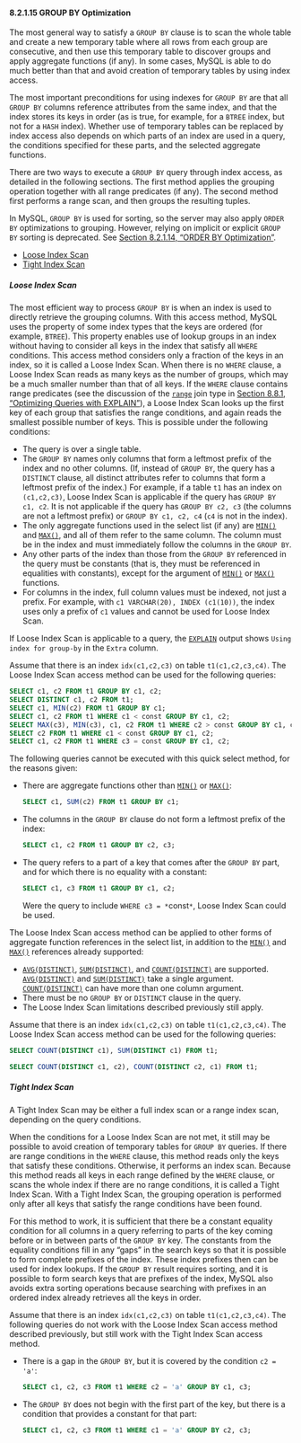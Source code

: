 

#### 8.2.1.15 GROUP BY Optimization



The most general way to satisfy a `GROUP BY` clause is to scan the whole table and create a new temporary table where all rows from each group are consecutive, and then use this temporary table to discover groups and apply aggregate functions (if any). In some cases, MySQL is able to do much better than that and avoid creation of temporary tables by using index access.

The most important preconditions for using indexes for `GROUP BY` are that all `GROUP BY` columns reference attributes from the same index, and that the index stores its keys in order (as is true, for example, for a `BTREE` index, but not for a `HASH` index). Whether use of temporary tables can be replaced by index access also depends on which parts of an index are used in a query, the conditions specified for these parts, and the selected aggregate functions.

There are two ways to execute a `GROUP BY` query through index access, as detailed in the following sections. The first method applies the grouping operation together with all range predicates (if any). The second method first performs a range scan, and then groups the resulting tuples.

In MySQL, `GROUP BY` is used for sorting, so the server may also apply `ORDER BY` optimizations to grouping. However, relying on implicit or explicit `GROUP BY` sorting is deprecated. See [Section 8.2.1.14, “ORDER BY Optimization”](https://dev.mysql.com/doc/refman/5.7/en/order-by-optimization.html).

- [Loose Index Scan](https://dev.mysql.com/doc/refman/5.7/en/group-by-optimization.html#loose-index-scan)
- [Tight Index Scan](https://dev.mysql.com/doc/refman/5.7/en/group-by-optimization.html#tight-index-scan)

##### Loose Index Scan



The most efficient way to process `GROUP BY` is when an index is used to directly retrieve the grouping columns. With this access method, MySQL uses the property of some index types that the keys are ordered (for example, `BTREE`). This property enables use of lookup groups in an index without having to consider all keys in the index that satisfy all `WHERE` conditions. This access method considers only a fraction of the keys in an index, so it is called a Loose Index Scan. When there is no `WHERE` clause, a Loose Index Scan reads as many keys as the number of groups, which may be a much smaller number than that of all keys. If the `WHERE` clause contains range predicates (see the discussion of the [`range`](https://dev.mysql.com/doc/refman/5.7/en/explain-output.html#jointype_range) join type in [Section 8.8.1, “Optimizing Queries with EXPLAIN”](https://dev.mysql.com/doc/refman/5.7/en/using-explain.html)), a Loose Index Scan looks up the first key of each group that satisfies the range conditions, and again reads the smallest possible number of keys. This is possible under the following conditions:

- The query is over a single table.
- The `GROUP BY` names only columns that form a leftmost prefix of the index and no other columns. (If, instead of `GROUP BY`, the query has a `DISTINCT` clause, all distinct attributes refer to columns that form a leftmost prefix of the index.) For example, if a table `t1` has an index on `(c1,c2,c3)`, Loose Index Scan is applicable if the query has `GROUP BY c1, c2`. It is not applicable if the query has `GROUP BY c2, c3` (the columns are not a leftmost prefix) or `GROUP BY c1, c2, c4` (`c4` is not in the index).
- The only aggregate functions used in the select list (if any) are [`MIN()`](https://dev.mysql.com/doc/refman/5.7/en/aggregate-functions.html#function_min) and [`MAX()`](https://dev.mysql.com/doc/refman/5.7/en/aggregate-functions.html#function_max), and all of them refer to the same column. The column must be in the index and must immediately follow the columns in the `GROUP BY`.
- Any other parts of the index than those from the `GROUP BY` referenced in the query must be constants (that is, they must be referenced in equalities with constants), except for the argument of [`MIN()`](https://dev.mysql.com/doc/refman/5.7/en/aggregate-functions.html#function_min) or [`MAX()`](https://dev.mysql.com/doc/refman/5.7/en/aggregate-functions.html#function_max) functions.
- For columns in the index, full column values must be indexed, not just a prefix. For example, with `c1 VARCHAR(20), INDEX (c1(10))`, the index uses only a prefix of `c1` values and cannot be used for Loose Index Scan.

If Loose Index Scan is applicable to a query, the [`EXPLAIN`](https://dev.mysql.com/doc/refman/5.7/en/explain.html) output shows `Using index for group-by` in the `Extra` column.

Assume that there is an index `idx(c1,c2,c3)` on table `t1(c1,c2,c3,c4)`. The Loose Index Scan access method can be used for the following queries:

```sql
SELECT c1, c2 FROM t1 GROUP BY c1, c2;
SELECT DISTINCT c1, c2 FROM t1;
SELECT c1, MIN(c2) FROM t1 GROUP BY c1;
SELECT c1, c2 FROM t1 WHERE c1 < const GROUP BY c1, c2;
SELECT MAX(c3), MIN(c3), c1, c2 FROM t1 WHERE c2 > const GROUP BY c1, c2;
SELECT c2 FROM t1 WHERE c1 < const GROUP BY c1, c2;
SELECT c1, c2 FROM t1 WHERE c3 = const GROUP BY c1, c2;
```

The following queries cannot be executed with this quick select method, for the reasons given:

- There are aggregate functions other than [`MIN()`](https://dev.mysql.com/doc/refman/5.7/en/aggregate-functions.html#function_min) or [`MAX()`](https://dev.mysql.com/doc/refman/5.7/en/aggregate-functions.html#function_max):

  ```sql
  SELECT c1, SUM(c2) FROM t1 GROUP BY c1;
  ```

- The columns in the `GROUP BY` clause do not form a leftmost prefix of the index:

  ```sql
  SELECT c1, c2 FROM t1 GROUP BY c2, c3;
  ```

- The query refers to a part of a key that comes after the `GROUP BY` part, and for which there is no equality with a constant:

  ```sql
  SELECT c1, c3 FROM t1 GROUP BY c1, c2;
  ```

  Were the query to include `WHERE c3 = *`const`*`, Loose Index Scan could be used.

The Loose Index Scan access method can be applied to other forms of aggregate function references in the select list, in addition to the [`MIN()`](https://dev.mysql.com/doc/refman/5.7/en/aggregate-functions.html#function_min) and [`MAX()`](https://dev.mysql.com/doc/refman/5.7/en/aggregate-functions.html#function_max) references already supported:

- [`AVG(DISTINCT)`](https://dev.mysql.com/doc/refman/5.7/en/aggregate-functions.html#function_avg), [`SUM(DISTINCT)`](https://dev.mysql.com/doc/refman/5.7/en/aggregate-functions.html#function_sum), and [`COUNT(DISTINCT)`](https://dev.mysql.com/doc/refman/5.7/en/aggregate-functions.html#function_count) are supported. [`AVG(DISTINCT)`](https://dev.mysql.com/doc/refman/5.7/en/aggregate-functions.html#function_avg) and [`SUM(DISTINCT)`](https://dev.mysql.com/doc/refman/5.7/en/aggregate-functions.html#function_sum) take a single argument. [`COUNT(DISTINCT)`](https://dev.mysql.com/doc/refman/5.7/en/aggregate-functions.html#function_count) can have more than one column argument.
- There must be no `GROUP BY` or `DISTINCT` clause in the query.
- The Loose Index Scan limitations described previously still apply.

Assume that there is an index `idx(c1,c2,c3)` on table `t1(c1,c2,c3,c4)`. The Loose Index Scan access method can be used for the following queries:

```sql
SELECT COUNT(DISTINCT c1), SUM(DISTINCT c1) FROM t1;

SELECT COUNT(DISTINCT c1, c2), COUNT(DISTINCT c2, c1) FROM t1;
```

##### Tight Index Scan

A Tight Index Scan may be either a full index scan or a range index scan, depending on the query conditions.

When the conditions for a Loose Index Scan are not met, it still may be possible to avoid creation of temporary tables for `GROUP BY` queries. If there are range conditions in the `WHERE` clause, this method reads only the keys that satisfy these conditions. Otherwise, it performs an index scan. Because this method reads all keys in each range defined by the `WHERE` clause, or scans the whole index if there are no range conditions, it is called a Tight Index Scan. With a Tight Index Scan, the grouping operation is performed only after all keys that satisfy the range conditions have been found.

For this method to work, it is sufficient that there be a constant equality condition for all columns in a query referring to parts of the key coming before or in between parts of the `GROUP BY` key. The constants from the equality conditions fill in any “gaps” in the search keys so that it is possible to form complete prefixes of the index. These index prefixes then can be used for index lookups. If the `GROUP BY` result requires sorting, and it is possible to form search keys that are prefixes of the index, MySQL also avoids extra sorting operations because searching with prefixes in an ordered index already retrieves all the keys in order.

Assume that there is an index `idx(c1,c2,c3)` on table `t1(c1,c2,c3,c4)`. The following queries do not work with the Loose Index Scan access method described previously, but still work with the Tight Index Scan access method.

- There is a gap in the `GROUP BY`, but it is covered by the condition `c2 = 'a'`:

  ```sql
  SELECT c1, c2, c3 FROM t1 WHERE c2 = 'a' GROUP BY c1, c3;
  ```

- The `GROUP BY` does not begin with the first part of the key, but there is a condition that provides a constant for that part:

  ```sql
  SELECT c1, c2, c3 FROM t1 WHERE c1 = 'a' GROUP BY c2, c3;
  ```
